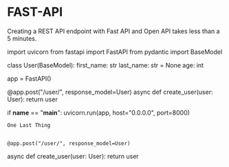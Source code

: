 # FAST-API
Creating a REST API endpoint with Fast API and Open API takes less than a 5 minutes.


import uvicorn
from fastapi import FastAPI
from pydantic import BaseModel


class User(BaseModel):
    first_name: str
    last_name: str = None
    age: int


app = FastAPI()


@app.post("/user/", response_model=User)
async def create_user(user: User):
    return user


if __name__ == "__main__":
    uvicorn.run(app, host="0.0.0.0", port=8000)
    
    
    One Last Thing

    
    @app.post("/user/", response_model=User)
async def create_user(user: User):
    return user
